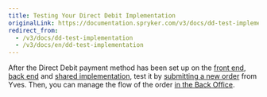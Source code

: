 ```yaml
---
title: Testing Your Direct Debit Implementation
originalLink: https://documentation.spryker.com/v3/docs/dd-test-implementation
redirect_from:
  - /v3/docs/dd-test-implementation
  - /v3/docs/en/dd-test-implementation
---
```


After the Direct Debit payment method has been set up on the [front end](/docs/scos/dev/developer-guides/202001.0/development-guide/back-end/data-manipulation/payment-methods/direct-debit-example-implementation/implementation-of-direct-debit-in-yves.html), [back end](/docs/scos/dev/developer-guides/202001.0/development-guide/back-end/data-manipulation/payment-methods/direct-debit-example-implementation/implementation-of-direct-debit-in-zed.html) and [shared implementation](/docs/scos/dev/developer-guides/202001.0/development-guide/back-end/data-manipulation/payment-methods/direct-debit-example-implementation/implementation-of-direct-debit-in-the-shared-layer.html), test it by [submitting a new order](/docs/scos/dev/user-guides/202001.0/shop-user-guide/shop-guide-checkout/shop-guide-checkout.html) from Yves. Then, you can manage the flow of the order [in the Back Office](/docs/scos/dev/user-guides/201907.0/back-office-user-guide/sales/orders/managing-orders.html).
